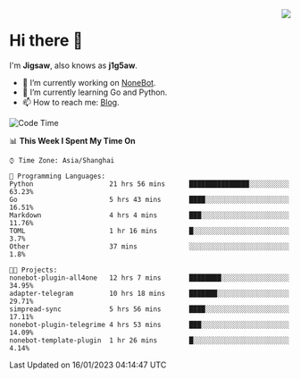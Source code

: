 <a href="#">
  <img align="right" src="https://github-readme-stats.vercel.app/api?username=j1g5awi&count_private=true&show_icons=true&title_color=80070B&text_color=B3B3B3&bg_color=212121&icon_color=80070B" />
</a>

# Hi there 👋

I'm **Jigsaw**, also knows as **j1g5aw**.

- 🔭 I’m currently working on [NoneBot](https://github.com/nonebot).
- 🌱 I’m currently learning Go and Python.
- 📫 How to reach me: [Blog](https://blog.maddestroyer.xyz/).

<!--START_SECTION:waka-->
![Code Time](http://img.shields.io/badge/Code%20Time-975%20hrs%2057%20mins-blue)

📊 **This Week I Spent My Time On** 

```text
⌚︎ Time Zone: Asia/Shanghai

💬 Programming Languages: 
Python                   21 hrs 56 mins      ███████████████░░░░░░░░░░   63.23% 
Go                       5 hrs 43 mins       ████░░░░░░░░░░░░░░░░░░░░░   16.51% 
Markdown                 4 hrs 4 mins        ███░░░░░░░░░░░░░░░░░░░░░░   11.76% 
TOML                     1 hr 16 mins        █░░░░░░░░░░░░░░░░░░░░░░░░   3.7% 
Other                    37 mins             ░░░░░░░░░░░░░░░░░░░░░░░░░   1.8%

🐱‍💻 Projects: 
nonebot-plugin-all4one   12 hrs 7 mins       ████████░░░░░░░░░░░░░░░░░   34.95% 
adapter-telegram         10 hrs 18 mins      ███████░░░░░░░░░░░░░░░░░░   29.71% 
simpread-sync            5 hrs 56 mins       ████░░░░░░░░░░░░░░░░░░░░░   17.11% 
nonebot-plugin-telegrime 4 hrs 53 mins       ███░░░░░░░░░░░░░░░░░░░░░░   14.09% 
nonebot-template-plugin  1 hr 26 mins        █░░░░░░░░░░░░░░░░░░░░░░░░   4.14%

```


 Last Updated on 16/01/2023 04:14:47 UTC
<!--END_SECTION:waka-->
